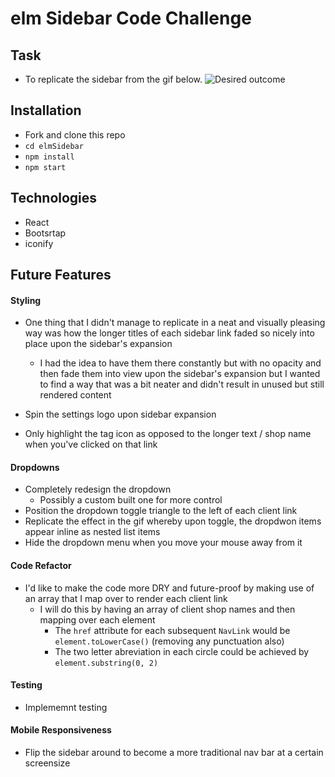 # elm Sidebar Code Challenge

## Task

-   To replicate the sidebar from the gif below.
    ![Desired outcome](CodingChallenge.gif)

## Installation

-   Fork and clone this repo
-   `cd elmSidebar`
-   `npm install`
-   `npm start`

## Technologies

-   React
-   Bootsrtap
-   iconify

## Future Features

#### Styling

-   One thing that I didn't manage to replicate in a neat and visually pleasing way was how the longer titles of each sidebar link faded so nicely into place upon the sidebar's expansion

    -   I had the idea to have them there constantly but with no opacity and then fade them into view upon the sidebar's expansion but I wanted to find a way that was a bit neater and didn't result in unused but still rendered content

-   Spin the settings logo upon sidebar expansion
-   Only highlight the tag icon as opposed to the longer text / shop name when you've clicked on that link

#### Dropdowns

-   Completely redesign the dropdown
    -   Possibly a custom built one for more control
-   Position the dropdown toggle triangle to the left of each client link
-   Replicate the effect in the gif whereby upon toggle, the dropdwon items appear inline as nested list items
-   Hide the dropdown menu when you move your mouse away from it

#### Code Refactor

-   I'd like to make the code more DRY and future-proof by making use of an array that I map over to render each client link
    -   I will do this by having an array of client shop names and then mapping over each element
        -   The `href` attribute for each subsequent `NavLink` would be `element.toLowerCase()` (removing any punctuation also)
        -   The two letter abreviation in each circle could be achieved by `element.substring(0, 2)`

#### Testing

-   Implememnt testing

#### Mobile Responsiveness

-   Flip the sidebar around to become a more traditional nav bar at a certain screensize
